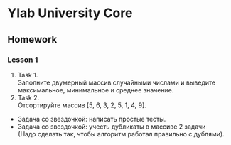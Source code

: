 # Ylab University Core
## Homework
### Lesson 1
1) Task 1.\
   Заполните двумерный массив случайными числами и выведите максимальное, минимальное и среднее значение.
2) Task 2.\
   Отсортируйте массив [5, 6, 3, 2, 5, 1, 4, 9].
* Задача со звездочкой: написать простые тесты.
* Задача со звездочкой: учесть дубликаты в массиве 2 задачи\
(Надо сделать так, чтобы алгоритм работал правильно с дублями).